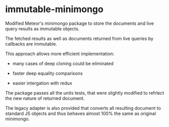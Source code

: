 # immutable-minimongo

Modified Meteor's minimongo package to store the documents and live query results as immutable objects.

The fetched results as well as documents returned from live queries by callbacks are immutable.

This approach allows more efficient implementation:

- many cases of deep cloning could be eliminated

- faster deep equality comparisons

- easier intergation with redux

The package passes all the units tests, that were slightly modified to refrlect the new nature of returned document.

The legacy adapter is also provided that converts all resulting document to standard JS objects and
thus behaves almost 100% the same as original minimongo. 
